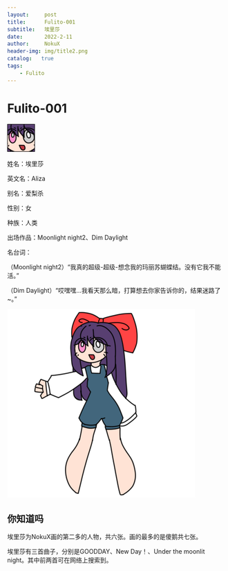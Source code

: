 ```yaml
---
layout:     post
title:      Fulito-001
subtitle:   埃里莎
date:       2022-2-11
author:     NokuX
header-img: img/title2.png
catalog:   true
tags:
    - Fulito
---
```

# Fulito-001
![image](https://github.com/NokuX/NokuX.github.io/blob/master/img/fulito001.jpg)

姓名：埃里莎

英文名：Aliza

别名：爱梨杀

性别：女

种族：人类

出场作品：Moonlight night2、Dim Daylight

名台词：

（Moonlight night2）“我真的超级-超级-想念我的玛丽苏蝴蝶结。没有它我不能活。”

（Dim Daylight）“哎嘿嘿...我看天那么暗，打算想去你家告诉你的，结果迷路了~。”



![image](https://github.com/NokuX/NokuX.github.io/blob/master/img/fulito001.png)

## 你知道吗

埃里莎为NokuX画的第二多的人物，共六张。画的最多的是傻鹅共七张。

埃里莎有三首曲子，分别是GOODDAY、New Day！、Under the moonlit night。其中前两首可在网络上搜索到。
